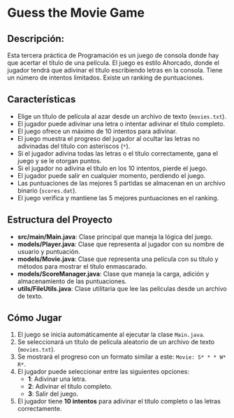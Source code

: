# Guess the Movie Game

## Descripción:

Esta tercera práctica de Programación es un juego de consola donde hay que acertar el título de una película. El juego 
es estilo Ahorcado, donde el jugador tendrá que adivinar el título escribiendo letras en la consola. Tiene un número de 
intentos limitados. Existe un ranking de puntuaciones. 

## Características

- Elige un título de película al azar desde un archivo de texto (`movies.txt`).
- El jugador puede adivinar una letra o intentar adivinar el título completo.
- El juego ofrece un máximo de 10 intentos para adivinar.
- El juego muestra el progreso del jugador al ocultar las letras no adivinadas del título con asteriscos (`*`).
- Si el jugador adivina todas las letras o el título correctamente, gana el juego y se le otorgan puntos.
- Si el jugador no adivina el título en los 10 intentos, pierde el juego.
- El jugador puede salir en cualquier momento, perdiendo el juego.
- Las puntuaciones de las mejores 5 partidas se almacenan en un archivo binario (`scores.dat`).
- El juego verifica y mantiene las 5 mejores puntuaciones en el ranking.

## Estructura del Proyecto

- **src/main/Main.java**: Clase principal que maneja la lógica del juego.
- **models/Player.java**: Clase que representa al jugador con su nombre de usuario y puntuación.
- **models/Movie.java**: Clase que representa una película con su título y métodos para mostrar el título enmascarado.
- **models/ScoreManager.java**: Clase que maneja la carga, adición y almacenamiento de las puntuaciones.
- **utils/FileUtils.java**: Clase utilitaria que lee las películas desde un archivo de texto.

## Cómo Jugar

1. El juego se inicia automáticamente al ejecutar la clase `Main.java`.
2. Se seleccionará un título de película aleatorio de un archivo de texto (`movies.txt`).
3. Se mostrará el progreso con un formato similar a este: `Movie: S* * * W* R*`.
4. El jugador puede seleccionar entre las siguientes opciones:
    - **1**: Adivinar una letra.
    - **2**: Adivinar el título completo.
    - **3**: Salir del juego.
5. El jugador tiene **10 intentos** para adivinar el título completo o las letras correctamente.

